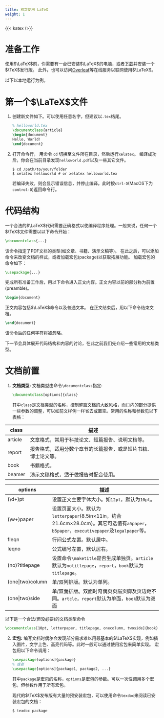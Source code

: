 ```yaml
---
title: 初次使用 LaTeX
weight: 1
---
```

{{< katex />}}

# 准备工作

使用$\LaTeX$前，你需要有一台已安装$\LaTeX$的电脑，或者[下载](https://www.latex-project.org/get/)并安装一个$\TeX$发行版。
此外，也可以访问[Overleaf](https://www.overleaf.com)等在线服务以联网使用$\LaTeX$。

以下以本地运行为例。

# 第一个$\LaTeX$文件

1.	创建新文件如下。可以使用任意名字，但建议以`.tex`结尾。 

	```latex
	% helloworld.tex
	\documentclass{article}
	\begin{document}
	Hello, World!
	\end{document}
	```

2.	打开命令行， 用命令 `cd` 切换至文件所在目录，然后运行`xelatex`。 
	编译成功后，你会在当前目录发现`helloworld.pdf`以及一些其它文件。

	```shell
	$ cd /path/to/your/folder
	$ xelatex helloworld # or xelatex helloworld.tex
	```

	若编译失败，则会显示错误信息，并停止编译。此时按`ctrl-D`(MacOS下为`control-D`)返回命令行。

# 代码结构

一个合法的$\LaTeX$代码需要正确格式以使编译程序处理。一般来说，任何一个$\TeX$文件需要以以下命令开始：

```latex
\documentclass{...}
```

该命令指定了PDF文档的类型(如文章、书籍、演示文稿等)。
在此之后，可以添加命令来改变文档的样式，或者加载宏包(package)以获取拓展功能。
加载宏包的命令如下：

```latex
\usepackage{...}
```

完成所有准备工作后，用以下命令进入正文内容。正文内容以前的部分称为前置(preamble)。

```latex
\begin{document}
```

正文内容包括$\LaTeX$命令以及普通文本。
在正文结束后，用以下命令结束文档。

```latex
\end{document}
```

该命令后的任何字符将被忽略。

下一节会具体展开代码结构和内容的讨论，在此之前我们先介绍一些常用的文档类型。

# 文档前置

1.	**文档类型:** 
	文档类型由命令`\documentclass`指定:
	```latex
	\documentclass[options]{class}
	```
	其中`class`是文档类型的名称，控制整篇文档的大致风格，而`[]`内的部分提供一些参数的调整，可以如前文样例一样省去或置空。常用的名称和参数见以下表格：

  | **class** | **描述**                                                       |
  | --------- | -------------------------------------------------------------- |
  | article   | 文章格式，常用于科技论文、短篇报告、说明文档等。               |
  | report    | 报告格式，适用分数个章节的长篇报告，或是短片书籍、博士论文等。 |
  | book      | 书籍格式。                                                     |
  | beamer    | 演示文稿格式，适于做报告时配合使用。                           |


  | **options**        | **描述**                                                                                                                                             |
  | ------------------ | ---------------------------------------------------------------------------------------------------------------------------------------------------- |
  | \(\\d\+\)pt        | 设置正文主要字体大小。如`12pt`，默认为`10pt`。                                                                                                       |
  | \(\\w\+\)paper     | 设置页面大小。默认为`letterpaper`(8.5in$\times$11in，约合21.6cm$\times$28.0cm)。其它可选值有`a5paper`，`b5paper`，`executivepaper`及`legalpaper`等。 |
  | fleqn              | 行间公式左置。默认居中。                                                                                                                             |
  | leqno              | 公式编号左置，默认居右。                                                                                                                             |
  | \(no\)?titlepage   | 设置命令`\maketitle`是否生成单独页。`article`默认为`notitlepage`，`report`，`book`默认为`titlepage`。                                                |
  | \(one\|two\)column | 单/双列排版。默认为单列。                                                                                                                            |
  | \(one\|two\)side   | 单/双面排版。双面时奇偶页页眉页脚及页边距不同。`artcle`，`report`默认为单面，`book`默认为双面                                                        |

以下是一个合法(但没必要)的文档类型命令

```latex
\documentclass[10pt, letterpaper, titlepage, onecolumn, twoside]{book}
```

2.	**宏包:** 编写文档时偶尔会发现部分需求难以用最基本的$\LaTeX$实现，例如插入图片，文字上色、高亮代码等。此时一般可以通过使用宏包来简单实现。
	宏包用以下命令调用：

	```latex
	\usepackage[options]{package}
	% 或者
	\usepackage[options]{package1, package2, ...}
	```

	其中`package`是宏包的名称，`options`是宏包的参数。可以一次性调用多个宏包，但参数作用于所有宏包。

	现代的$\TeX$发布版有大量的预安装宏包，可以使用命令`texdoc`来阅读已安装宏包的文档：

	```bash
	$ texdoc package
	```